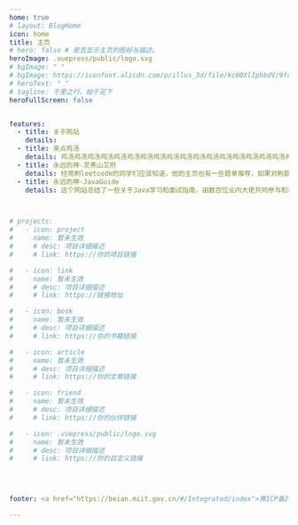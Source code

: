 ```yaml
---
home: true
# layout: BlogHome
icon: home
title: 主页
# hero: false # 是否显示主页的图标与描述。
heroImage: .vuepress/public/logo.svg 
# bgImage: " "
# bgImage: https://iconfont.alicdn.com/p/illus_3d/file/kc08XlIphbdV/9fcd1e78-6106-40ee-94b3-a798ca097c13.png
# heroText: " "
# tagline: 千里之行，始于足下
heroFullScreen: false


features:
  - title: 关于网站
    details: 
  - title: 来点鸡汤
    details: 鸡汤鸡汤鸡汤鸡汤鸡汤鸡汤鸡汤鸡汤鸡汤鸡汤鸡汤鸡汤鸡汤鸡汤鸡汤鸡汤鸡汤鸡汤鸡汤鸡汤鸡汤鸡汤鸡汤鸡汤鸡汤鸡汤
  - title: 永远的神-灵茶山艾府
    details: 经常刷leetcode的同学们应该知道，他的主页也有一些题单推荐，如果对刷题计划迷茫的可以跟着他的题单刷题。
  - title: 永远的神-JavaGuide
    details: 这个网站总结了一些关于Java学习和面试指南，由数百位业内大佬共同参与和维护的，是一个不错的查漏补缺的网站。



# projects:
#   - icon: project
#     name: 暂未生效
#     # desc: 项目详细描述
#     # link: https://你的项目链接

#   - icon: link
#     name: 暂未生效
#     # desc: 项目详细描述
#     # link: https://链接地址

#   - icon: book
#     name: 暂未生效
#     # desc: 项目详细描述
#     # link: https://你的书籍链接

#   - icon: article
#     name: 暂未生效
#     # desc: 项目详细描述
#     # link: https://你的文章链接

#   - icon: friend
#     name: 暂未生效
#     # desc: 项目详细描述
#     # link: https://你的伙伴链接

#   - icon: .vuepress/public/logo.svg
#     name: 暂未生效
#     # desc: 项目详细描述
#     # link: https://你的自定义链接

    
  

footer: <a href="https://beian.miit.gov.cn/#/Integrated/index">豫ICP备2024079032号-1 | </a> <a href="https://vuepress-theme-hope.github.io/v2/zh/">博客主题：VuePress Theme Hope</a> 

---
```


<!-- 这是一个博客主页的案例。

要使用此布局，你应该在页面前端设置 `layout: BlogHome` 和 `home: true`。

相关配置文档请见 [博客主页](https://theme-hope.vuejs.press/zh/guide/blog/home.html)。 -->
